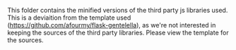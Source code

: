 This folder contains the minified versions of the third party js libraries used. This is a deviaition from the template used (https://github.com/afourmy/flask-gentelella), as we're not interested in keeping the sources of the third party libraries. Please view the template for the sources.